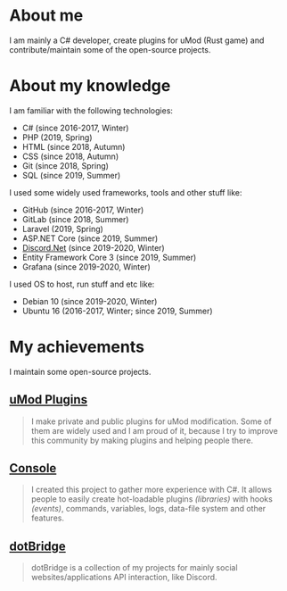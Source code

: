 # About me

I am mainly a C# developer, create plugins for uMod (Rust game) and contribute/maintain some of the open-source projects.

# About my knowledge

I am familiar with the following technologies:

* C# (since 2016-2017, Winter)
* PHP (2019, Spring)
* HTML (since 2018, Autumn)
* CSS (since 2018, Autumn)
* Git (since 2018, Spring)
* SQL (since 2019, Summer)

I used some widely used frameworks, tools and other stuff like:

* GitHub (since 2016-2017, Winter)
* GitLab (since 2018, Summer)
* Laravel (2019, Spring)
* ASP.NET Core (since 2019, Summer)
* [Discord.Net](https://github.com/discord-net/) (since 2019-2020, Winter)
* Entity Framework Core 3 (since 2019, Summer)
* Grafana (since 2019-2020, Winter)

I used OS to host, run stuff and etc like:

* Debian 10 (since 2019-2020, Winter)
* Ubuntu 16 (2016-2017, Winter; since 2019, Summer)

# My achievements

I maintain some open-source projects.

## [uMod Plugins](https://gitlab.com/iv.misticos/uModPlugins)

> I make private and public plugins for uMod modification. Some of them are widely used and I am proud of it, because I try to improve this community by making plugins and helping people there.

## [Console](https://github.com/TheConsole/Console)

> I created this project to gather more experience with C#. It allows people to easily create hot-loadable plugins *(libraries)* with hooks *(events)*, commands, variables, logs, data-file system and other features.

## [dotBridge](https://github.com/dotbridge/)

> dotBridge is a collection of my projects for mainly social websites/applications API interaction, like Discord.